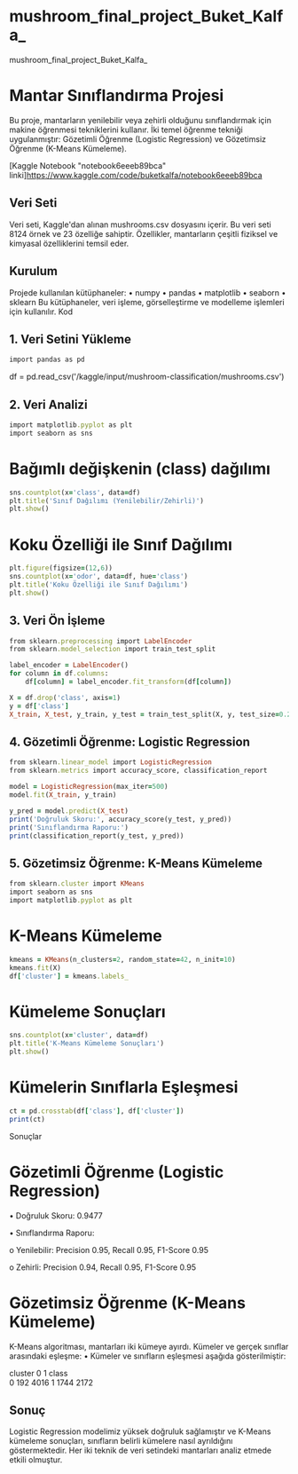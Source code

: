# mushroom_final_project_Buket_Kalfa_
mushroom_final_project_Buket_Kalfa_

# Mantar Sınıflandırma Projesi
Bu proje, mantarların yenilebilir veya zehirli olduğunu sınıflandırmak için makine öğrenmesi tekniklerini kullanır. 
İki temel öğrenme tekniği uygulanmıştır: Gözetimli Öğrenme (Logistic Regression) ve Gözetimsiz Öğrenme (K-Means Kümeleme).

[Kaggle Notebook "notebook6eeeb89bca" linki]https://www.kaggle.com/code/buketkalfa/notebook6eeeb89bca

## Veri Seti
Veri seti, Kaggle'dan alınan mushrooms.csv dosyasını içerir. Bu veri seti 8124 örnek ve 23 özelliğe sahiptir. Özellikler, mantarların çeşitli fiziksel ve kimyasal özelliklerini temsil eder.

## Kurulum
Projede kullanılan kütüphaneler:
•	numpy
•	pandas
•	matplotlib
•	seaborn
•	sklearn
Bu kütüphaneler, veri işleme, görselleştirme ve modelleme işlemleri için kullanılır.
Kod
## 1. Veri Setini Yükleme
```ruby
import pandas as pd
```
df = pd.read_csv('/kaggle/input/mushroom-classification/mushrooms.csv')
## 2. Veri Analizi
```ruby
import matplotlib.pyplot as plt
import seaborn as sns
```

# Bağımlı değişkenin (class) dağılımı
```ruby
sns.countplot(x='class', data=df)
plt.title('Sınıf Dağılımı (Yenilebilir/Zehirli)')
plt.show()
```

# Koku Özelliği ile Sınıf Dağılımı
```ruby
plt.figure(figsize=(12,6))
sns.countplot(x='odor', data=df, hue='class')
plt.title('Koku Özelliği ile Sınıf Dağılımı')
plt.show()
```

## 3. Veri Ön İşleme
```ruby
from sklearn.preprocessing import LabelEncoder
from sklearn.model_selection import train_test_split

label_encoder = LabelEncoder()
for column in df.columns:
    df[column] = label_encoder.fit_transform(df[column])

X = df.drop('class', axis=1)
y = df['class']
X_train, X_test, y_train, y_test = train_test_split(X, y, test_size=0.2, random_state=42)
```

## 4. Gözetimli Öğrenme: Logistic Regression
```ruby
from sklearn.linear_model import LogisticRegression
from sklearn.metrics import accuracy_score, classification_report

model = LogisticRegression(max_iter=500)
model.fit(X_train, y_train)

y_pred = model.predict(X_test)
print('Doğruluk Skoru:', accuracy_score(y_test, y_pred))
print('Sınıflandırma Raporu:')
print(classification_report(y_test, y_pred))
```

## 5. Gözetimsiz Öğrenme: K-Means Kümeleme
```ruby
from sklearn.cluster import KMeans
import seaborn as sns
import matplotlib.pyplot as plt
```

# K-Means Kümeleme
```ruby
kmeans = KMeans(n_clusters=2, random_state=42, n_init=10)
kmeans.fit(X)
df['cluster'] = kmeans.labels_
```

# Kümeleme Sonuçları
```ruby
sns.countplot(x='cluster', data=df)
plt.title('K-Means Kümeleme Sonuçları')
plt.show()
```

# Kümelerin Sınıflarla Eşleşmesi
```ruby
ct = pd.crosstab(df['class'], df['cluster'])
print(ct)
```

Sonuçlar
# Gözetimli Öğrenme (Logistic Regression)
•	Doğruluk Skoru: 0.9477

•	Sınıflandırma Raporu:

o	Yenilebilir: Precision 0.95, Recall 0.95, F1-Score 0.95

o	Zehirli: Precision 0.94, Recall 0.95, F1-Score 0.95

# Gözetimsiz Öğrenme (K-Means Kümeleme)

K-Means algoritması, mantarları iki kümeye ayırdı. Kümeler ve gerçek sınıflar arasındaki eşleşme:
•	Kümeler ve sınıfların eşleşmesi aşağıda gösterilmiştir:

cluster     0     1
class               
0         192  4016
1        1744  2172

## Sonuç
Logistic Regression modelimiz yüksek doğruluk sağlamıştır ve K-Means kümeleme sonuçları, sınıfların belirli kümelere nasıl ayrıldığını göstermektedir. Her iki teknik de veri setindeki mantarları analiz etmede etkili olmuştur.

